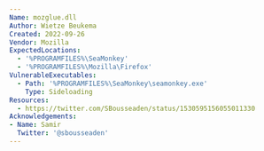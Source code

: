 ```yaml
---
Name: mozglue.dll
Author: Wietze Beukema
Created: 2022-09-26
Vendor: Mozilla
ExpectedLocations:
  - '%PROGRAMFILES%\SeaMonkey'
  - '%PROGRAMFILES%\Mozilla\Firefox'
VulnerableExecutables:
  - Path: '%PROGRAMFILES%\SeaMonkey\seamonkey.exe'
    Type: Sideloading
Resources:
  - https://twitter.com/SBousseaden/status/1530595156055011330
Acknowledgements:
- Name: Samir
  Twitter: '@sbousseaden'
---
```



